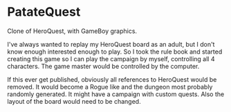 # PatateQuest
Clone of HeroQuest, with GameBoy graphics. 

I've always wanted to replay my HeroQuest board as an adult, but I don't know enough interested enough to play. So I took the rule book and started creating this game so I can play the campaign by myself, controlling all 4 characters. The game master would be controlled by the computer.

If this ever get published, obviously all references to HeroQuest would be removed. It would become a Rogue like and the dungeon most probably randomly generated. It might have a campaign with custom quests. Also the layout of the board would need to be changed.
